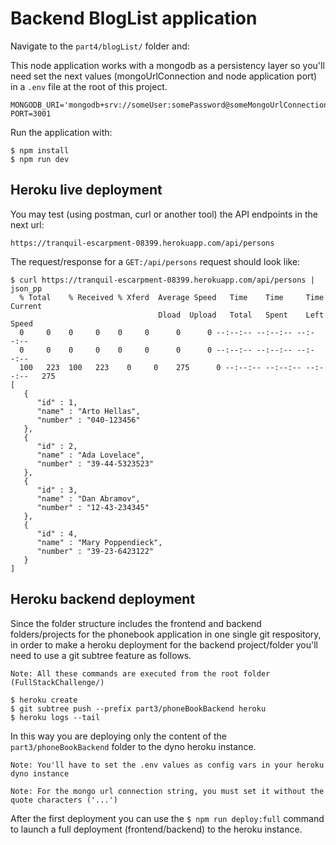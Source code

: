 # Backend BlogList application
Navigate to the `part4/blogList/` folder and:

This node application works with a mongodb as a persistency layer so you'll need set the next values (mongoUrlConnection and node application port) in a `.env` file at the root of this project.
```
MONGODB_URI='mongodb+srv://someUser:somePassword@someMongoUrlConnection'
PORT=3001
```

Run the application with:
```
$ npm install
$ npm run dev
```

## Heroku live deployment
You may test (using postman, curl or another tool) the API endpoints in the next url: 

`https://tranquil-escarpment-08399.herokuapp.com/api/persons`

The request/response for a `GET:/api/persons` request should look like:
```
$ curl https://tranquil-escarpment-08399.herokuapp.com/api/persons | json_pp 
  % Total    % Received % Xferd  Average Speed   Time    Time     Time  Current
                                 Dload  Upload   Total   Spent    Left  Speed
  0     0    0     0    0     0      0      0 --:--:-- --:--:-- --:--:--
  0     0    0     0    0     0      0      0 --:--:-- --:--:-- --:--:--
  100   223  100   223    0     0    275      0 --:--:-- --:--:-- --:--:--   275
[
   {
      "id" : 1,
      "name" : "Arto Hellas",
      "number" : "040-123456"
   },
   {
      "id" : 2,
      "name" : "Ada Lovelace",
      "number" : "39-44-5323523"
   },
   {
      "id" : 3,
      "name" : "Dan Abramov",
      "number" : "12-43-234345"
   },
   {
      "id" : 4,
      "name" : "Mary Poppendieck",
      "number" : "39-23-6423122"
   }
]

```

## Heroku backend deployment
Since the folder structure includes the frontend and backend folders/projects for the phonebook application in one single git respository, in order to make a heroku deployment for the backend project/folder you'll need to use a git subtree feature as follows.

`Note: All these commands are executed from the root folder (FullStackChallenge/)`

```
$ heroku create
$ git subtree push --prefix part3/phoneBookBackend heroku 
$ heroku logs --tail
```
In this way you are deploying only the content of the `part3/phoneBookBackend` folder to the dyno heroku instance.

`Note: You'll have to set the .env values as config vars in your heroku dyno instance`

`Note: For the mongo url connection string, you must set it without the quote characters ('...')`

After the first deployment you can use the `$ npm run deploy:full` command to launch a full deployment (frontend/backend) to the heroku instance.